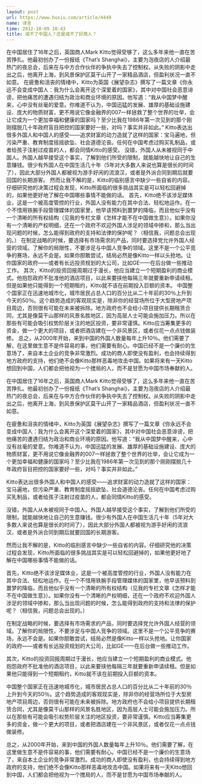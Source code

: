 ```yaml
---
layout: post
url: https://www.huxiu.com/article/4449
name: 译言
time: 2012-10-09 10:43
title: 成不了中国人？还是成不了好商人？
---
```

在中国居住了16年之后，英国商人Mark Kitto觉得受够了，这么多年来他一直在苦苦挣扎。他最初创办了一份报纸《That’s Shanghai》，主要为泡夜店的人介绍最热门的夜总会，后来在与中方合作伙伴的争执中失去了控制权。从失败的阴影中走出之后，他离开上海，到风景保护区莫干山开了一家精品酒店，但盈利状况一直不如意。 在疲惫和沮丧的情绪中，Kitto为英国《展望杂志》撰写了一篇文章《你永远不会变成中国人：我为什么会离开这个深爱着的国家》，其中对中国社会恶意诽谤，把他痛苦的遭遇归结为政治和商业环境的原因。他写道：“我从中国梦中醒来，心中没有丝毫的爱意。你难道不认为，中国迅猛的发展、雄厚的基础设施建设、庞大的物质财富，更不用说它像金融界的007一样拯救了整个世界的壮举，会让它成为一个更加幸福和健康的国家吗？至少比我在1986年第一次见到的那个刚刚摆脱几十年政府盲目把控的国家要好一些，对吗？事实并非如此。” Kitto表达出很多外国人和中国人的感受——追求财富的动力造就了这样的国家：宝马遍地，但污染严重、教育制度摇摇欲坠、社会道德沦丧。任何在中国考虑过购买乳制品，或者给孩子注射过疫苗的人，都会同情Kitto的感受。 没错，外国人从未被视同于中国人。外国人越早接受这个事实，了解到他们所受的限制，就能越快地让自己的生意赚钱。很少有外国人在中国生活几十年（5年对大多数人来说也算是很长的时间了），因此大部分外国人都被视为游手好闲的流浪汉，或者是外派合同到期后就要回国的长期游客。 然而让我不解的是，Kitto的临别感言中缺少一些自省的内容。仔细研究他的决策过程会发现，Kitto所面临的很多挑战其实是可以轻松回避掉的，如果他更好地了解在中国哪些事情不能做的话。 首先，Kitto绝不该涉足媒体业，这是一个被高度管控的行业，外国人没有能力在其中合法、轻松地运作。在一个不惜用铁腕手段管理媒体的国家里，他早该预料到噩梦的降临，而且他似乎没有一个清晰的所有权结构（见我的专栏文章《怎样才能不在中国做生意》）。如果你没有一个清晰的产权明细，还在一个政府不欢迎外国人涉足的领域中掺和，那么当出现问题的时候，怎么能得到政府的支持和法律的保护呢？（相信我，问题总会出现的。） 在制定战略的时候，要选择有市场需求的产品，同时要选择党允许外国人经营的领域。了解你的局限性，不要涉足与中国人竞争的领域。这里不是一个公平竞争的赛场，永远不会是。如果你胆敢尝试，结局必然是像Kitto一样以头抢地。让你国家的政府——或者有长远投资规划的大公司，比如GE——在后台做一些推动工作。 其次，Kitto的投资回报周期过于漫长，他应当建立一个短期盈利的商业模式。他抱怨政府不批准他的酒店项目，以此来要挟他每隔三年就要重新申请续租。但是如果他只能得到一个短期租约，Kitto就不该在前期投入巨额的资本。 中国整个国家正在迅速地城市化，城市居民占总人口的百分比从二十年前的30％上升到今天的50％。这个趋势造成的客观现实是，除非你的经营场所位于大型房地产项目周边，否则很有可能在未来被拆除。地方政府也不会给小项目提供长期租赁合同，尤其是像莫干山那样的风景名胜地区，因为高层人士可能会施加压力。所以在那些有可能会吸引权势阶层关注的地区投资，要非常谨慎。Kitto应当筹集更多的资金，做一个更大的项目，或者把酒店建在一个非风景区，或者仅花一点点钱做装修。 总之，从2000年开始，来到中国的外国人数量每年上升10％。他们需要了解，在这里做生意不是件容易的事，他们需要有耐心。中国已经不是一个廉价的生意场了，来自本土企业的竞争非常激烈。成功的商人即使没有盈利，也会持续得到地方政府的支持，他们绝不会像Kitto那样恶毒地攻击中国。如果将来有一天Kitto想回到中国，人们都会把他视为一个搅局的人，而不是甘愿为中国市场奉献的人。

在中国居住了16年之后，英国商人Mark Kitto觉得受够了，这么多年来他一直在苦苦挣扎。他最初创办了一份报纸《That’s Shanghai》，主要为泡夜店的人介绍最热门的夜总会，后来在与中方合作伙伴的争执中失去了控制权。从失败的阴影中走出之后，他离开上海，到风景保护区莫干山开了一家精品酒店，但盈利状况一直不如意。

在疲惫和沮丧的情绪中，Kitto为英国《展望杂志》撰写了一篇文章《你永远不会变成中国人：我为什么会离开这个深爱着的国家》，其中对中国社会恶意诽谤，把他痛苦的遭遇归结为政治和商业环境的原因。他写道：“我从中国梦中醒来，心中没有丝毫的爱意。你难道不认为，中国迅猛的发展、雄厚的基础设施建设、庞大的物质财富，更不用说它像金融界的007一样拯救了整个世界的壮举，会让它成为一个更加幸福和健康的国家吗？至少比我在1986年第一次见到的那个刚刚摆脱几十年政府盲目把控的国家要好一些，对吗？事实并非如此。”

Kitto表达出很多外国人和中国人的感受——追求财富的动力造就了这样的国家：宝马遍地，但污染严重、教育制度摇摇欲坠、社会道德沦丧。任何在中国考虑过购买乳制品，或者给孩子注射过疫苗的人，都会同情Kitto的感受。

没错，外国人从未被视同于中国人。外国人越早接受这个事实，了解到他们所受的限制，就能越快地让自己的生意赚钱。很少有外国人在中国生活几十年（5年对大多数人来说也算是很长的时间了），因此大部分外国人都被视为游手好闲的流浪汉，或者是外派合同到期后就要回国的长期游客。

然而让我不解的是，Kitto的临别感言中缺少一些自省的内容。仔细研究他的决策过程会发现，Kitto所面临的很多挑战其实是可以轻松回避掉的，如果他更好地了解在中国哪些事情不能做的话。

首先，Kitto绝不该涉足媒体业，这是一个被高度管控的行业，外国人没有能力在其中合法、轻松地运作。在一个不惜用铁腕手段管理媒体的国家里，他早该预料到噩梦的降临，而且他似乎没有一个清晰的所有权结构（见我的专栏文章《怎样才能不在中国做生意》）。如果你没有一个清晰的产权明细，还在一个政府不欢迎外国人涉足的领域中掺和，那么当出现问题的时候，怎么能得到政府的支持和法律的保护呢？（相信我，问题总会出现的。）

在制定战略的时候，要选择有市场需求的产品，同时要选择党允许外国人经营的领域。了解你的局限性，不要涉足与中国人竞争的领域。这里不是一个公平竞争的赛场，永远不会是。如果你胆敢尝试，结局必然是像Kitto一样以头抢地。让你国家的政府——或者有长远投资规划的大公司，比如GE——在后台做一些推动工作。

其次，Kitto的投资回报周期过于漫长，他应当建立一个短期盈利的商业模式。他抱怨政府不批准他的酒店项目，以此来要挟他每隔三年就要重新申请续租。但是如果他只能得到一个短期租约，Kitto就不该在前期投入巨额的资本。

中国整个国家正在迅速地城市化，城市居民占总人口的百分比从二十年前的30％上升到今天的50％。这个趋势造成的客观现实是，除非你的经营场所位于大型房地产项目周边，否则很有可能在未来被拆除。地方政府也不会给小项目提供长期租赁合同，尤其是像莫干山那样的风景名胜地区，因为高层人士可能会施加压力。所以在那些有可能会吸引权势阶层关注的地区投资，要非常谨慎。Kitto应当筹集更多的资金，做一个更大的项目，或者把酒店建在一个非风景区，或者仅花一点点钱做装修。

总之，从2000年开始，来到中国的外国人数量每年上升10％。他们需要了解，在这里做生意不是件容易的事，他们需要有耐心。中国已经不是一个廉价的生意场了，来自本土企业的竞争非常激烈。成功的商人即使没有盈利，也会持续得到地方政府的支持，他们绝不会像Kitto那样恶毒地攻击中国。如果将来有一天Kitto想回到中国，人们都会把他视为一个搅局的人，而不是甘愿为中国市场奉献的人。


